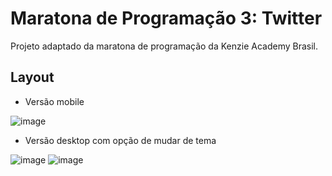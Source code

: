 # Maratona de Programação 3: Twitter

Projeto adaptado da maratona de programação da Kenzie Academy Brasil.


## Layout

- Versão mobile

![image](https://user-images.githubusercontent.com/67878780/224557057-d7db9db3-9e7c-4c62-bb83-fe7c592e41c3.png)

- Versão desktop com opção de mudar de tema

![image](https://user-images.githubusercontent.com/67878780/224556976-b4da75f6-a8bd-4492-b98b-ee111939617a.png)
![image](https://user-images.githubusercontent.com/67878780/224556995-d693cbae-c62a-46f9-82d2-4e67229e9c97.png)

